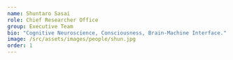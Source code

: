 ```yaml
---
name: Shuntaro Sasai
role: Chief Researcher Office
group: Executive Team
bio: "Cognitive Neuroscience, Consciousness, Brain-Machine Interface."
image: /src/assets/images/people/shun.jpg
order: 1
---
```



